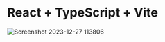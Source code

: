 # React + TypeScript + Vite

![Screenshot 2023-12-27 113806](https://github.com/aliakseiTraihel/react-ts-app/assets/94895287/248a037e-12e5-4707-975a-5a3fa17c3bdb)
